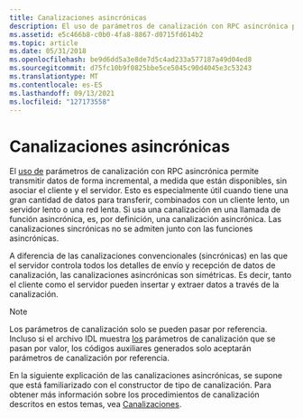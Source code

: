 ```yaml
---
title: Canalizaciones asincrónicas
description: El uso de parámetros de canalización con RPC asincrónica permite transmitir datos de forma incremental, a medida que están disponibles, sin asociar el cliente y el servidor.
ms.assetid: e5c466b8-c0b0-4fa8-8867-d0715fd614b2
ms.topic: article
ms.date: 05/31/2018
ms.openlocfilehash: be9d6dd5a3e8de7d5c4ad233a577187a49d04ed8
ms.sourcegitcommit: d75fc10b9f0825bbe5ce5045c90d4045e3c53243
ms.translationtype: MT
ms.contentlocale: es-ES
ms.lasthandoff: 09/13/2021
ms.locfileid: "127173558"
---
```

# <a name="asynchronous-pipes"></a>Canalizaciones asincrónicas

El [uso de](/windows/desktop/Midl/pipe) parámetros de canalización con RPC asincrónica permite transmitir datos de forma incremental, a medida que están disponibles, sin asociar el cliente y el servidor. Esto es especialmente útil cuando tiene una gran cantidad de datos para transferir, combinados con un cliente lento, un servidor lento o una red lenta. Si usa una canalización en una llamada de función asincrónica, es, por definición, una canalización asincrónica. Las canalizaciones sincrónicas no se admiten junto con las funciones asincrónicas.

A diferencia de las canalizaciones convencionales (sincrónicas) en las que el servidor controla todos los detalles de envío y recepción de datos de canalización, las canalizaciones asincrónicas son simétricas. Es decir, tanto el cliente como el servidor pueden insertar y extraer datos a través de la canalización.

> [!Note]  
> Los parámetros de canalización solo se pueden pasar por referencia. Incluso si el archivo IDL muestra [los](/windows/desktop/Midl/pipe) parámetros de canalización que se pasan por valor, los códigos auxiliares generados solo aceptarán parámetros de canalización por referencia.

 

En la siguiente explicación de las canalizaciones asincrónicas, se supone que está familiarizado con el constructor de tipo de canalización. Para obtener más información sobre los procedimientos de canalización descritos en estos temas, vea [Canalizaciones](pipes.md).

 

 